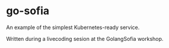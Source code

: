 # go-sofia

An example of the simplest Kubernetes-ready service.

Written during a livecoding sesion at the GolangSofia workshop.
